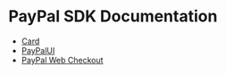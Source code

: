 # PayPal SDK Documentation

- [Card](Card)
- [PayPalUI](PayPalUI)
- [PayPal Web Checkout](PayPalWebCheckout)
